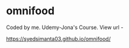 # omnifood

Coded by me. Udemy-Jona's Course. View url -

https://syedsimanta03.github.io/omnifood/

